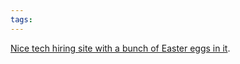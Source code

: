 ```yaml
---
tags: 
---
```


[Nice tech hiring site with a bunch of Easter eggs in it](http://www.causes.com/join-us).
